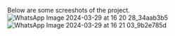 Below are some screeshots of the project.
![WhatsApp Image 2024-03-29 at 16 20 28_34aab3b5](https://github.com/Devanshu254/Email_Validation_Project/assets/99939860/43cd59b0-d134-4fe6-a9e7-0159bd2b7601)
![WhatsApp Image 2024-03-29 at 16 21 03_9b2e785d](https://github.com/Devanshu254/Email_Validation_Project/assets/99939860/512845f5-e0c7-4877-bd86-cb48c3b8a1df)

